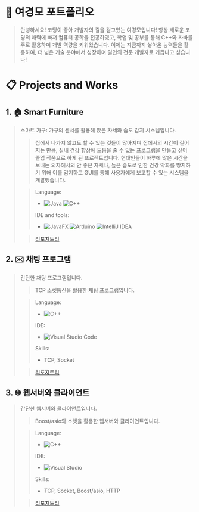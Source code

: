 # :bookmark_tabs: 여경모 포트폴리오
> 안녕하세요! 코딩이 좋아 개발자의 길을 걷고있는 여경모입니다! 항상 새로운 코딩의 매력에 빠져 컴퓨터 공학을 전공하였고, 학업 및 공부를 통해 C++와 자바를 주로 활용하며 개발 역량을 키워왔습니다. 이제는 지금까지 쌓아온 능력들을 활용하여, 더 넓은 기술 분야에서 성장하며 일인의 전문 개발자로 거듭나고 싶습니다!
> 
# :clipboard: Projects and Works

## 1. :house: Smart Furniture

> 스마트 가구: 가구의 센서를 활용해 앉은 자세와 습도 감지 시스템입니다.
>
>> 집에서 나가지 않고도 할 수 있는 것들이 많아지며 집에서의 시간이 길어지는 만큼, 실내 건강 향상에 도움을 줄 수 있는 프로그램을 만들고 싶어 졸업 작품으로 하게 된 프로젝트입니다. 현대인들이 하루에 많은 시간을 보내는 의자에서의 안 좋은 자세나, 높은 습도로 인한 건강 악화를 방지하기 위해 이를 감지하고 GUI를 통해 사용자에게 보고할 수 있는 시스템을 개발했습니다. 
>
>> Language: <br>
>> - ![Java](https://img.shields.io/badge/java-%23ED8B00.svg?style=for-the-badge&logo=openjdk&logoColor=white) ![C++](https://img.shields.io/badge/c++-%2300599C.svg?style=for-the-badge&logo=c%2B%2B&logoColor=white)
>>
>> IDE and tools: <br>
>> - ![JavaFX](https://img.shields.io/badge/javafx-%23FF0000.svg?style=for-the-badge&logo=javafx&logoColor=white) ![Arduino](https://img.shields.io/badge/-Arduino-00979D?style=for-the-badge&logo=Arduino&logoColor=white) ![IntelliJ IDEA](https://img.shields.io/badge/IntelliJIDEA-000000.svg?style=for-the-badge&logo=intellij-idea&logoColor=white)
>
>>  [리포지토리](https://github.com/MomoTheMango/Smart-Furniture)

## 2. :envelope: 채팅 프로그램

> 간단한 채팅 프로그램입니다.
>
>> TCP 소켓통신을 활용한 채팅 프로그램입니다.
>
>> Language: <br>
>> - ![C++](https://img.shields.io/badge/c++-%2300599C.svg?style=for-the-badge&logo=c%2B%2B&logoColor=white)
>>
>> IDE: <br>
>> - ![Visual Studio Code](https://img.shields.io/badge/Visual%20Studio%20Code-0078d7.svg?style=for-the-badge&logo=visual-studio-code&logoColor=white)
>>
>> Skills: <br>
>> - TCP, Socket
>
>> [리포지토리](https://github.com/MomoTheMango/Socket-Chatting)

## 3. :globe_with_meridians: 웹서버와 클라이언트

> 간단한 웹서버와 클라이언트입니다.
>
>> Boost/asio와 소켓을 활용한 웹서버와 클라이언트입니다.
>
>> Language: <br>
>> - ![C++](https://img.shields.io/badge/c++-%2300599C.svg?style=for-the-badge&logo=c%2B%2B&logoColor=white)
>>
>> IDE: <br>
>> - ![Visual Studio](https://img.shields.io/badge/Visual%20Studio-5C2D91.svg?style=for-the-badge&logo=visual-studio&logoColor=white)
>>
>> Skills: <br>
>> - TCP, Socket, Boost/asio, HTTP
>
>> [리포지토리](https://github.com/MomoTheMango/Webserver-and-Client)
